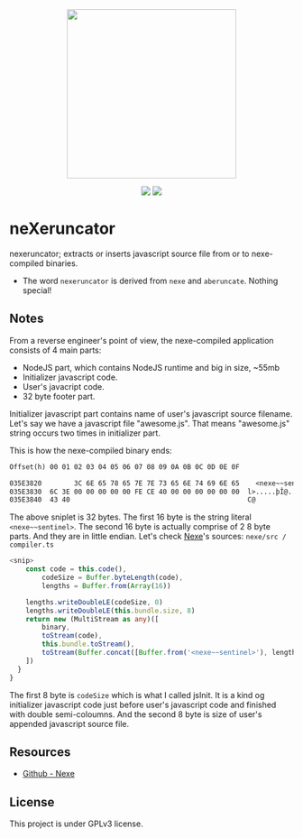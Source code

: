 <div align="center"><img src="https://user-images.githubusercontent.com/10853207/209234630-b29fbaaa-536b-4899-8eda-3a42a2d73023.png" width=300></div>

<p align="center"></p>

<div align="center">
<img src="https://img.shields.io/badge/license-GPLv3-green">
<img src="https://img.shields.io/badge/Go-v1.19-00ADD8">
</div>

# neXeruncator

nexeruncator; extracts or inserts javascript source file from or to nexe-compiled binaries.

* The word `nexeruncator` is derived from `nexe` and `aberuncate`. Nothing special!

## Notes

From a reverse engineer's point of view, the nexe-compiled application consists of 4 main parts:

* NodeJS part, which contains NodeJS runtime and big in size, ~55mb
* Initializer javascript code.
* User's javacript code.
* 32 byte footer part.

Initializer javascript part contains name of user's javascript source filename. Let's say we have a javascript file "awesome.js". That means "awesome.js" string occurs two times in initializer part.

This is how the nexe-compiled binary ends:

```txt
Offset(h) 00 01 02 03 04 05 06 07 08 09 0A 0B 0C 0D 0E 0F

035E3820        3C 6E 65 78 65 7E 7E 73 65 6E 74 69 6E 65    <nexe~~sentine
035E3830  6C 3E 00 00 00 00 00 FE CE 40 00 00 00 00 00 00  l>.....þÎ@......
035E3840  43 40                                            C@
```

The above sniplet is 32 bytes. The first 16 byte is the string literal `<nexe~~sentinel>`. The second 16 byte is actually comprise of 2 8 byte parts. And they are in little endian. Let's check [Nexe][gh-nexe]'s sources: `nexe/src
/
compiler.ts`

```ts
<snip>
    const code = this.code(),
        codeSize = Buffer.byteLength(code),
        lengths = Buffer.from(Array(16))

    lengths.writeDoubleLE(codeSize, 0)
    lengths.writeDoubleLE(this.bundle.size, 8)
    return new (MultiStream as any)([
        binary,
        toStream(code),
        this.bundle.toStream(),
        toStream(Buffer.concat([Buffer.from('<nexe~~sentinel>'), lengths])),
    ])
  }
}
```

The first 8 byte is `codeSize` which is what I called jsInit. It is a kind og initializer javascript code just before user's javascript code and finished with double semi-coloumns. And the second 8 byte is size of user's appended javascript source file.

## Resources

* [Github - Nexe][gh-nexe]

## License

This project is under GPLv3 license.

[gh-nexe]: https://github.com/nexe/nexe/
